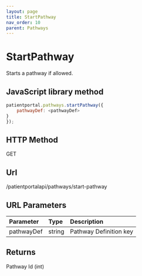 ```yaml
---
layout: page
title: StartPathway
nav_order: 10
parent: Pathways
---
```


# StartPathway

Starts a pathway if allowed.

## JavaScript library method

```javascript
patientportal.pathways.startPathway({
    pathwayDef: <pathwayDef>
}
});
```

## HTTP Method

GET

## ****Url****

/patientportalapi/pathways/start-pathway

## URL Parameters

| Parameter | Type   | Description                                                 |
|:----------|:-------|:------------------------------------------------------------|
| pathwayDef | string | Pathway Definition key |

## Returns

Pathway Id (int)
